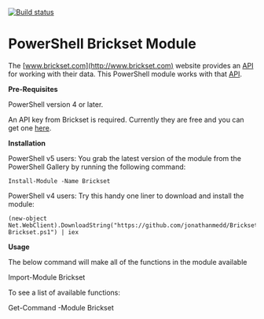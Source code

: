 [![Build status](https://ci.appveyor.com/api/projects/status/acnq20f29t11miyh?svg=true)](https://ci.appveyor.com/project/jonathanmedd/bricksetmodule)
# PowerShell Brickset Module

The [www.brickset.com](http://www.brickset.com) website provides an [API](http://brickset.com/tools/webservices/v2) for working with their data. This PowerShell module works with that [API](http://brickset.com/tools/webservices/v2).

**Pre-Requisites**

PowerShell version 4 or later.

An API key from Brickset is required. Currently they are free and you can get one [here](http://brickset.com/tools/webservices/requestkey).


**Installation**


PowerShell v5 users: You grab the latest version of the module from the PowerShell Gallery by running the following command:

```
Install-Module -Name Brickset
```

PowerShell v4 users: Try this handy one liner to download and install the module:

```
(new-object Net.WebClient).DownloadString("https://github.com/jonathanmedd/BricksetModule/blob/master/Get-Brickset.ps1") | iex
```

**Usage**

The below command will make all of the functions in the module available

Import-Module Brickset

To see a list of available functions:

Get-Command -Module Brickset